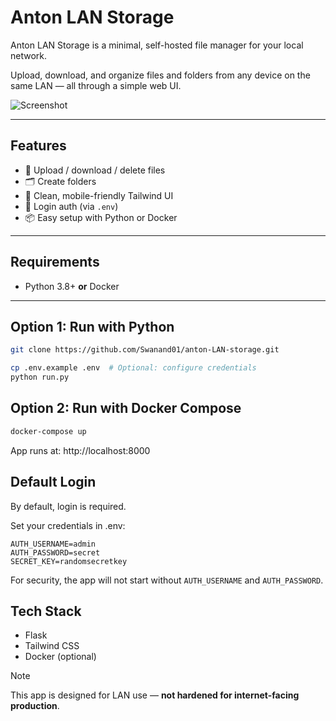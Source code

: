 # Anton LAN Storage

Anton LAN Storage is a minimal, self-hosted file manager for your local network.

Upload, download, and organize files and folders from any device on the same LAN — all through a simple web UI.

![Screenshot](https://your-screenshot-url-if-any)

---

## Features

- 📁 Upload / download / delete files
- 🗂️ Create folders
- 🎨 Clean, mobile-friendly Tailwind UI
- 🔐 Login auth (via `.env`)
- 📦 Easy setup with Python or Docker

---

## Requirements

- Python 3.8+ **or** Docker

---

## Option 1: Run with Python

```bash
git clone https://github.com/Swanand01/anton-LAN-storage.git

cp .env.example .env  # Optional: configure credentials
python run.py
```

## Option 2: Run with Docker Compose

```bash
docker-compose up
```

App runs at: http://localhost:8000

## Default Login

By default, login is required.

Set your credentials in .env:

```env
AUTH_USERNAME=admin
AUTH_PASSWORD=secret
SECRET_KEY=randomsecretkey
```

For security, the app will not start without `AUTH_USERNAME` and `AUTH_PASSWORD`.

## Tech Stack

- Flask
- Tailwind CSS
- Docker (optional)

> [!NOTE] 
> This app is designed for LAN use — **not hardened for internet-facing production**.

